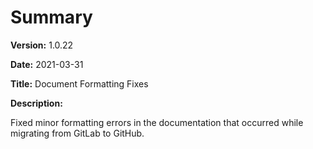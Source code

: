# Summary

**Version:** 1.0.22

**Date:** 2021-03-31

**Title:** Document Formatting Fixes

**Description:**

Fixed minor formatting errors in the documentation that
occurred while migrating from GitLab to GitHub.